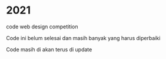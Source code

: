# 2021
code web design competition

Code ini belum selesai dan masih banyak yang harus diperbaiki 

Code masih di akan terus di update
